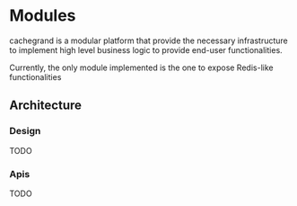 Modules
=======

cachegrand is a modular platform that provide the necessary infrastructure to implement high level business logic to
provide end-user functionalities.

Currently, the only module implemented is the one to expose Redis-like functionalities

## Architecture

### Design

TODO

### Apis

TODO
